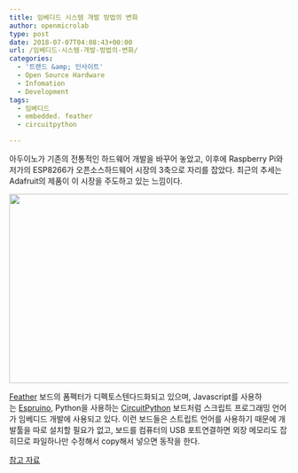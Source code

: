```yaml
---
title: 임베디드 시스템 개발 방법의 변화
author: openmicrolab
type: post
date: 2018-07-07T04:08:43+00:00
url: /임베디드-시스템-개발-방법의-변화/
categories:
  - '트랜드 &amp; 인사이트'
  - Open Source Hardware
  - Infomation
  - Development
tags:
  - 임베디드
  - embedded. feather
  - circuitpython

---
```

아두이노가 기존의 전통적인 하드웨어 개발을 바꾸어 놓았고, 이후에 Raspberry Pi와 저가의 ESP8266가 오픈소스하드웨어 시장의 3축으로 자리를 잡았다. 최근의 추세는 Adafruit의 제품이 이 시장을 주도하고 있는 느낌이다.

<img loading="lazy" class="alignnone " src="https://cdn-learn.adafruit.com/assets/assets/000/049/442/original/circuitpython_pyboards.jpg" width="661" height="341" /> 

<a href="https://www.adafruit.com/feather" target="_blank" rel="noopener noreferrer">Feather</a> 보드의 폼펙터가 디펙토스텐다드화되고 있으며, Javascript를 사용하는 <a href="https://www.espruino.com/" target="_blank" rel="noopener noreferrer">Espruino</a>, Python을 사용하는 <a href="https://learn.adafruit.com/welcome-to-circuitpython?view=all" target="_blank" rel="noopener noreferrer">CircuitPython</a> 보드처럼 스크립트 프로그래밍 언어가 임베디드 개발에 사용되고 있다. 이런 보드들은 스트립트 언어를 사용하기 때문에 개발툴을 따로 설치할 필요가 없고, 보드를 컴퓨터의 USB 포트연결하면 외장 메모리도 잡히므로 파일하나만 수정해서 copy해서 넣으면 동작을 한다.

<a href="https://blog.adafruit.com/2018/06/26/the-next-generation-of-high-powered-microcontrollers" target="_blank" rel="noopener noreferrer">참고 자료</a>